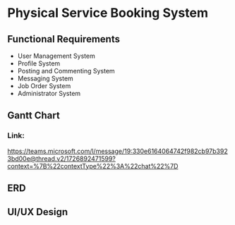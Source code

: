 # Physical Service Booking System

## Functional Requirements
- User Management System
- Profile System
- Posting and Commenting System
- Messaging System
- Job Order System
- Administrator System
  
## Gantt Chart
### Link: 
https://teams.microsoft.com/l/message/19:330e6164064742f982cb97b3923bd00e@thread.v2/1726892471599?context=%7B%22contextType%22%3A%22chat%22%7D

## ERD

## UI/UX Design
